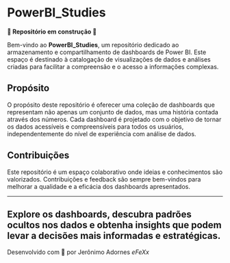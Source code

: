 # PowerBI_Studies
**🚧 Repositório em construção 🚧**

Bem-vindo ao **PowerBI_Studies**, um repositório dedicado ao armazenamento e compartilhamento de dashboards de Power BI. Este espaço é destinado à catalogação de visualizações de dados e análises criadas para facilitar a compreensão e o acesso a informações complexas.

## Propósito

O propósito deste repositório é oferecer uma coleção de dashboards que representam não apenas um conjunto de dados, mas uma história contada através dos números. Cada dashboard é projetado com o objetivo de tornar os dados acessíveis e compreensíveis para todos os usuários, independentemente do nível de experiência com análise de dados.

## Contribuições

Este repositório é um espaço colaborativo onde ideias e conhecimentos são valorizados. Contribuições e feedback são sempre bem-vindos para melhorar a qualidade e a eficácia dos dashboards apresentados.

---

Explore os dashboards, descubra padrões ocultos nos dados e obtenha insights que podem levar a decisões mais informadas e estratégicas.
---

Desenvolvido com 💾 por Jerônimo Adornes *eFeXx*

